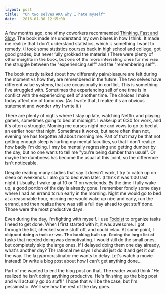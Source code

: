 ```yaml
---
layout: post
title:  "On two selves AKA why I hate myself"
date:   2016-01-30 12:55:00
---
```


A few months ago, one of my coworkers recommended [Thinking, Fast and Slow](https://en.wikipedia.org/wiki/Thinking,_Fast_and_Slow). The book made me understand my own biases in how I think. It made me realize that I don't understand statistics, which is something I want to remedy. (I took some statistics courses back in high school and college, got good grades, but never fully grokked the material.) There were plenty of other insights in the book, but one of the more interesting ones for me was the struggle between the "experiencing self" and the "remembering self".

The book mostly talked about how differently pain/pleasure are felt during the moment vs how they are remembered in the future. The two selves have different value systems, that are occasionally in conflict. This is something I've struggled with. Sometimes the experiencing self of one time is in conflict with the experiencing self of another time. The choices I make today affect me of tomorrow. (As I write that, I realize it's an obvious statement and wonder why I write it.)

There are plenty of nights where I stay up late, watching Netflix and playing games, sometimes going to bed at midnight. I wake up at 6:30 for work, and it's often a struggle. Morning me curses night me and vows to go to bed at an earlier hour that night. Sometimes it works, but more often than not, evening me has forgotten all about morning me. Part of that may be that not getting enough sleep is hurting my mental faculties, so that I don't realize how badly I'm doing. I may be mentally regressing and getting dumber by the day, but no one wants to tell me "you're being dumber than usual". Or maybe the dumbness has become the usual at this point, so the difference isn't noticeable.

Despite reading many studies that say it doesn't work, I try to catch up on sleep on weekends. I also go to bed even later. (I think it was 1:00 last night.) Usually, I wake up at 10 or 11 on weekends. By the time I fully wake up, a good portion of the day is already gone. I remember fondly some days where I had an errand to run early in the morning. Night me would go to bed at a reasonable hour, morning me would wake up nice and early, run the errand, and then realize there was still a full day ahead to get stuff done. Those were the most productive days.

Even during the day, I'm fighting with myself. I use [Todoist](todoist.com) to organize tasks I need to get done. When I first started with it, it was awesome. I got through the list, checked some stuff off, and could relax. At some point, I skipped doing a task or two. The backlog built up. Seeing the large list of tasks that needed doing was demotivating. I would still do the small ones, but completely skip the large ones. If I delayed doing them one day already, what's another day? The rational me says I should just do it and get it out the way. The lazy/procrastinator me wants to delay. Let's watch a movie instead! Or write a blog post about how I can't get anything done...

Part of me wanted to end the blog post on that. The reader would think "He realized he isn't doing anything productive. He's finishing up the blog post and will actually go do stuff!" I hope that will be the case, but I'm pessimistic. We'll see how the rest of the day goes.
